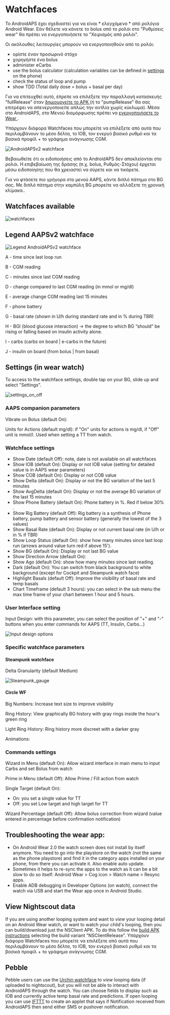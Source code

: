 # Watchfaces

Το AndroidAPS έχει σχεδιαστεί για να είναι * ελεγχόμενο * από ρολόγια Android Wear. Εάν θέλετε να κάνετε το bolus από το ρολόι στο "Ρυθμίσεις wear" θα πρέπει να ενεργοποιήσετε το "Χειρισμός από ρολόι".

Οι ακόλουθες λειτουργίες μπορούν να ενεργοποιηθούν από το ρολόι:

* ορίστε έναν προσωρινό στόχο
* χορηγήστε ένα bolus
* administer eCarbs
* use the bolus calculator (calculation variables can be defined in [settings](../Configuration/Config-Builder#wear) on the phone)
* check the status of loop and pump
* show TDD (Total daily dose = bolus + basal per day)

Για να επιτευχθεί αυτό, έπρεπε να επιλέξετε την παραλλαγή κατασκευής "fullRelease" όταν [ δημιουργείτε το APK ](../Installing-AndroidAPS/Building-APK.md) (ή το "pumpRelease" θα σας επιτρέψει να απενεργοποιείτε απλώς την αντλία χωρίς κύκλωμα). Μέσα στο AndroidAPS, στο Μενού διαμόρφωσης πρέπει να [ ενεργοποιήσετε το Wear ](../Configuration/Config-Builder#wear).

Υπάρχουν διάφορα Watchfaces που μπορείτε να επιλέξετε από αυτά που περιλαμβάνουν το μέσο δέλτα, το IOB, τον ενεργό βασικό ρυθμό και τα βασικά προφίλ + το γράφημα ανάγνωσης CGM.

![AndroidAPSv2 watchface](../images/AAPSv2_Watchface.png)

Βεβαιωθείτε ότι οι ειδοποιήσεις από το AndroidAPS δεν αποκλείονται στο ρολόι. Η επιβεβαίωση της δράσης (π.χ. bolus, Ρυθμός-Στόχου) έρχεται μέσω ειδοποίησης που θα χρειαστεί να σύρετε και να τικάρετε.

Για να φτάσετε πιο γρήγορα στο μενού AAPS, κάντε διπλό πάτημα στο BG σας. Με διπλό πάτημα στην καμπύλη BG μπορείτε να αλλάξετε τη χρονική κλίμακα..

## Watchfaces available

![watchfaces](../images/watchfaces.jpg)

## Legend AAPSv2 watchface

![Legend AndroidAPSv2 watchface](../images/AAPSv2_Watchface_legend.png)

A - time since last loop run

B - CGM reading

C - minutes since last CGM reading

D - change compared to last CGM reading (in mmol or mg/dl)

E - average change CGM reading last 15 minutes

F - phone battery

G - basal rate (shown in U/h during standard rate and in % during TBR)

H - BGI (blood glucose interaction) -> the degree to which BG “should” be rising or falling based on insulin activity alone.

I - carbs (carbs on board | e-carbs in the future)

J - insulin on board (from bolus | from basal)

## Settings (in wear watch)

To access to the watchface settings, double tap on your BG, slide up and select "Settings".

![settings_on_off](../images/settings_on_off.jpg)

### AAPS companion parameters

Vibrate on Bolus (default On):

Units for Actions (default mg/dl): if "On" units for actions is mg/dl, if "Off" unit is mmol/l. Used when setting a TT from watch.

### Watchface settings

* Show Date (default Off): note, date is not available on all watchfaces
* Show IOB (default On): Display or not IOB value (setting for detailed value is in AAPS wear parameters)
* Show COB (default On): Display or not COB value
* Show Delta (default On): Display or not the BG variation of the last 5 minutes
* Show AvgDelta (default On): Display or not the average BG variation of the last 15 minutes
* Show Phone Battery (default On): Phone battery in %. Red if below 30% .
* Show Rig Battery (default Off): Rig battery is a synthesis of Phone battery, pump battery and sensor battery (generally the lowest of the 3 values)
* Show Basal Rate (default On): Display or not current basal rate (in U/h or in % if TBR)
* Show Loop Status (default On): show how many minutes since last loop run (arrows around value turn red if above 15').
* Show BG (default On): Display or not last BG value
* Show Direction Arrow (default On): 
* Show Ago (default On): show how many minutes since last reading.
* Dark (default On): You can switch from black background to white background (except for Cockpit and Steampunk watch face)
* Highlight Basals (default Off): Improve the visibility of basal rate and temp basals
* Chart Timeframe (default 3 hours): you can select in the sub menu the max time frame of your chart between 1 hour and 5 hours.

### User Interface setting

Input Design: with this parameter, you can select the position of "+" and "-" buttons when you enter commands for AAPS (TT, Insulin, Carbs...)

![Input design options](../images/InputDesign.jpg)

### Specific watchface parameters

#### Steampunk watchface

Delta Granularity (default Medium)

![Steampunk_gauge](../images/steampunk_gauge.jpg)

#### Circle WF

Big Numbers: Increase text size to improve visibility

Ring History: View graphically BG history with gray rings inside the hour's green ring

Light Ring History: Ring history more discreet with a darker gray

Animations:

### Commands settings

Wizard in Menu (default On): Allow wizard interface in main menu to input Carbs and set Bolus from watch

Prime in Menu (default Off): Allow Prime / Fill action from watch

Single Target (default On):

* On: you set a single value for TT
* Off: you set Low target and high target for TT

Wizard Percentage (default Off): Allow bolus correction from wizard (value entered in percentage before confirmation notification)

## Troubleshooting the wear app:

* On Android Wear 2.0 the watch screen does not install by itself anymore. You need to go into the playstore on the watch (not the same as the phone playstore) and find it in the category apps installed on your phone, from there you can activate it. Also enable auto update. 
* Sometimes it helps to re-sync the apps to the watch as it can be a bit slow to do so itself: Android Wear > Cog icon > Watch name > Resync apps.
* Enable ADB debugging in Developer Options (on watch), connect the watch via USB and start the Wear app once in Android Studio.

## View Nightscout data

If you are using another looping system and want to *view* your looping detail on an Android Wear watch, or want to watch your child's looping, then you can build/download just the NSClient APK. To do this follow the [build APK instructions](../Installing-AndroidAPS/Building-APK.md) selecting the build variant "NSClientRelease". Υπάρχουν διάφορα Watchfaces που μπορείτε να επιλέξετε από αυτά που περιλαμβάνουν το μέσο δέλτα, το IOB, τον ενεργό βασικό ρυθμό και τα βασικά προφίλ + το γράφημα ανάγνωσης CGM.

## Pebble

Pebble users can use the [Urchin watchface](https://github.com/mddub/urchin-cgm) to *view* looping data (if uploaded to nightscout), but you will not be able to interact with AndroidAPS through the watch. You can choose fields to display such as IOB and currently active temp basal rate and predictions. If open looping you can use [IFTTT](https://ifttt.com/) to create an applet that says if Notification received from AndroidAPS then send either SMS or pushover notification.